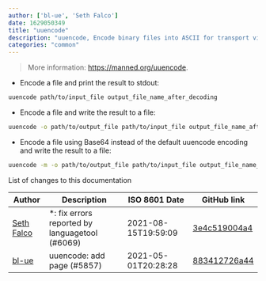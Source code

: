 ```yaml
---
author: ['bl-ue', 'Seth Falco']
date: 1629050349
title: "uuencode"
description: "uuencode, Encode binary files into ASCII for transport via mediums that only support simple ASCII encoding."
categories: "common"
---
```

> More information: <https://manned.org/uuencode>.

- Encode a file and print the result to stdout:

```bash
uuencode path/to/input_file output_file_name_after_decoding
```

- Encode a file and write the result to a file:

```bash
uuencode -o path/to/output_file path/to/input_file output_file_name_after_decoding
```

- Encode a file using Base64 instead of the default uuencode encoding and write the result to a file:

```bash
uuencode -m -o path/to/output_file path/to/input_file output_file_name_after_decoding
```
List of changes to this documentation


Author | Description | ISO 8601 Date | GitHub link
------|-----|-----|-----
[Seth Falco](mailto:seth@falco.fun) | *: fix errors reported by languagetool (#6069) | 2021-08-15T19:59:09 | [3e4c519004a4](https://github.com/tldr-pages/tldr/commit/3e4c519004a471c861cdc609fd7239ee3355671c)
[bl-ue](mailto:54780737+bl-ue@users.noreply.github.com) | uuencode: add page (#5857) | 2021-05-01T20:28:28 | [883412726a44](https://github.com/tldr-pages/tldr/commit/883412726a44d767669fc225bb05f09ddcbcfa9d)

